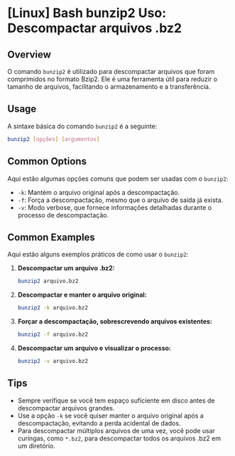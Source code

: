 # [Linux] Bash bunzip2 Uso: Descompactar arquivos .bz2

## Overview
O comando `bunzip2` é utilizado para descompactar arquivos que foram comprimidos no formato Bzip2. Ele é uma ferramenta útil para reduzir o tamanho de arquivos, facilitando o armazenamento e a transferência.

## Usage
A sintaxe básica do comando `bunzip2` é a seguinte:

```bash
bunzip2 [opções] [argumentos]
```

## Common Options
Aqui estão algumas opções comuns que podem ser usadas com o `bunzip2`:

- `-k`: Mantém o arquivo original após a descompactação.
- `-f`: Força a descompactação, mesmo que o arquivo de saída já exista.
- `-v`: Modo verbose, que fornece informações detalhadas durante o processo de descompactação.

## Common Examples
Aqui estão alguns exemplos práticos de como usar o `bunzip2`:

1. **Descompactar um arquivo .bz2:**
   ```bash
   bunzip2 arquivo.bz2
   ```

2. **Descompactar e manter o arquivo original:**
   ```bash
   bunzip2 -k arquivo.bz2
   ```

3. **Forçar a descompactação, sobrescrevendo arquivos existentes:**
   ```bash
   bunzip2 -f arquivo.bz2
   ```

4. **Descompactar um arquivo e visualizar o processo:**
   ```bash
   bunzip2 -v arquivo.bz2
   ```

## Tips
- Sempre verifique se você tem espaço suficiente em disco antes de descompactar arquivos grandes.
- Use a opção `-k` se você quiser manter o arquivo original após a descompactação, evitando a perda acidental de dados.
- Para descompactar múltiplos arquivos de uma vez, você pode usar curingas, como `*.bz2`, para descompactar todos os arquivos .bz2 em um diretório.